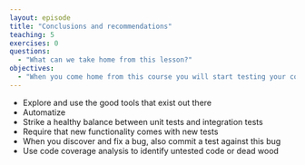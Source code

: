 ```yaml
---
layout: episode
title: "Conclusions and recommendations"
teaching: 5
exercises: 0
questions:
  - "What can we take home from this lesson?"
objectives:
  - "When you come home from this course you will start testing your code."
---
```


- Explore and use the good tools that exist out there
- Automatize
- Strike a healthy balance between unit tests and integration tests
- Require that new functionality comes with new tests
- When you discover and fix a bug, also commit a test against this bug
- Use code coverage analysis to identify untested code or dead wood
